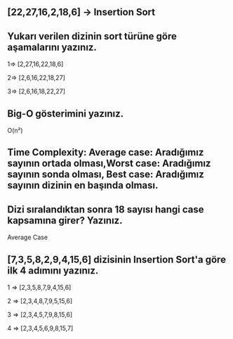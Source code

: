 ## [22,27,16,2,18,6] -> Insertion Sort
## Yukarı verilen dizinin sort türüne göre aşamalarını yazınız.
1=> [2,27,16,22,18,6]

2=> [2,6,16,22,18,27]

3=> [2,6,16,18,22,27]

## Big-O gösterimini yazınız.
O(n²)

## Time Complexity: Average case: Aradığımız sayının ortada olması,Worst case: Aradığımız sayının sonda olması, Best case: Aradığımız sayının dizinin en başında olması.
## Dizi sıralandıktan sonra 18 sayısı hangi case kapsamına girer? Yazınız.
Average Case

## [7,3,5,8,2,9,4,15,6] dizisinin Insertion Sort'a göre ilk 4 adımını yazınız.
1 => [2,3,5,8,7,9,4,15,6]

2 => [2,3,4,8,7,9,5,15,6]

3 => [2,3,4,5,7,9,8,15,6]

4 => [2,3,4,5,6,9,8,15,7]